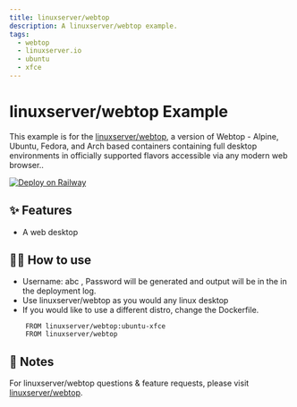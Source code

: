 ```yaml
---
title: linuxserver/webtop
description: A linuxserver/webtop example.
tags:
  - webtop
  - linuxserver.io
  - ubuntu
  - xfce
---
```


# linuxserver/webtop Example

This example is for the [linuxserver/webtop](https://github.com/linuxserver/docker-webtop), a version of Webtop - Alpine, Ubuntu, Fedora, and Arch based containers containing full desktop environments in officially supported flavors accessible via any modern web browser..

[![Deploy on Railway](https://railway.app/button.svg)](https://railway.app/new/template/N5dhrv?referralCode=GQzGFh)
## ✨ Features

- A web desktop

## 💁‍♀️ How to use
- Username: abc , Password will be generated and output will be in the in the deployment log.
- Use linuxserver/webtop as you would any linux desktop
- If you would like to use a different distro, change the Dockerfile.
``` 
    FROM linuxserver/webtop:ubuntu-xfce
    FROM linuxserver/webtop
```
## 📝 Notes

For linuxserver/webtop questions & feature requests, please visit [linuxserver/webtop](https://github.com/linuxserver/docker-webtop).

